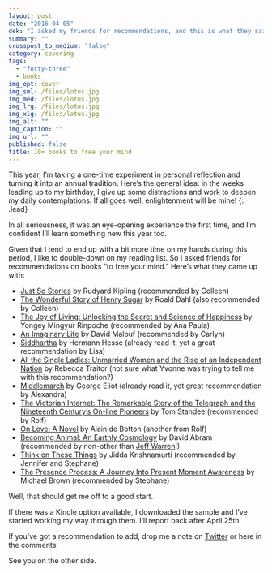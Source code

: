 ```yaml
---
layout: post
date: "2016-04-05"
dek: "I asked my friends for recommendations, and this is what they said."
summary: ""
crosspost_to_medium: "false"
category: covering
tags: 
  - "forty-three"
  - books
img_opt: cover
img_sml: /files/lotus.jpg
img_med: /files/lotus.jpg
img_lrg: /files/lotus.jpg
img_xlg: /files/lotus.jpg
img_alt: ""
img_caption: ""
img_url: ""
published: false
title: 10+ books to free your mind
---
```


This year, I’m taking a one-time experiment in personal reflection and turning it into an annual tradition. Here’s the general idea: in the weeks leading up to my birthday, I give up some distractions and work to deepen my daily contemplations. If all goes well, enlightenment will be mine!
{: .lead}

In all seriousness, it was an eye-opening experience the first time, and I’m confident I’ll learn something new this year too.

Given that I tend to end up with a bit more time on my hands during this period, I like to double-down on my reading list. So I asked friends for recommendations on books “to free your mind.” Here’s what they came up with:

* [Just So Stories](http://amzn.to/25Ft81r) by Rudyard Kipling (recommended by Colleen)
* [The Wonderful Story of Henry Sugar](http://amzn.to/1qibpgg) by Roald Dahl (also recommended by Colleen)
* [The Joy of Living: Unlocking the Secret and Science of Happiness](http://amzn.to/1Y9Fglx) by Yongey Mingyur Rinpoche (recommended by Ana Paula)
* [An Imaginary Life](http://amzn.to/25FteGa) by David Malouf (recommended by Carlyn)
* [Siddhartha](http://amzn.to/25FthSz) by Hermann Hesse (already read it, yet a great recommendation by Lisa)
* [All the Single Ladies: Unmarried Women and the Rise of an Independent Nation](http://amzn.to/233WVC8) by Rebecca Traitor (not sure what Yvonne was trying to tell me with this recommendation?) 
* [Middlemarch](http://amzn.to/1Y9FsBc) by George Eliot (already read it, yet great recommendation by Alexandra)
* [The Victorian Internet: The Remarkable Story of the Telegraph and the Nineteenth Century’s On-line Pioneers](http://amzn.to/1qibYqq) by Tom Standee (recommended by Rolf)
* [On Love: A Novel](http://amzn.to/1Y9FxF3) by Alain de Botton (another from Rolf)
* [Becoming Animal: An Earthly Cosmology](http://amzn.to/1Y9FCZo) by David Abram (recommended by non-other than [Jeff Warren](http://www.jeffwarren.org/)!) 
* [Think on These Things](http://amzn.to/1Y9FDMT) by Jidda Krishnamurti (recommended by Jennifer and Stephane)
* [The Presence Process: A Journey Into Present Moment Awareness](http://amzn.to/1Y9FOI7) by Michael Brown (recommended by Stephane)

Well, that should get me off to a good start.

If there was a Kindle option available, I downloaded the sample and I’ve started working my way through them. I’ll report back after April 25th.

If you’ve got a recommendation to add, drop me a note on [Twitter](http://twitter.com/phillipadsmith) or here in the comments.

See you on the other side. 
